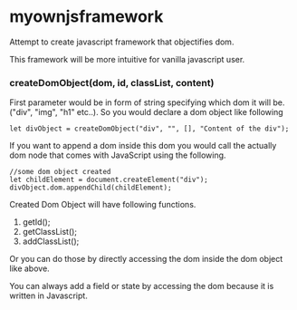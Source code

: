 # myownjsframework

Attempt to create javascript framework that objectifies dom.

This framework will be more intuitive for vanilla javascript user.


### createDomObject(dom, id, classList, content)

First parameter would be in form of string specifying which dom it will be. ("div", "img", "h1" etc..).
So you would declare a dom object like following

```
let divObject = createDomObject("div", "", [], "Content of the div");
```

If you want to append a dom inside this dom you would call the actually dom node that comes with JavaScript using the following.

```
//some dom object created
let childElement = document.createElement("div");
divObject.dom.appendChild(childElement);
```

Created Dom Object will have following functions.

1. getId();
2. getClassList();
3. addClassList();

Or you can do those by directly accessing the dom inside the dom object like above.

You can always add a field or state by accessing the dom because it is written in Javascript.
